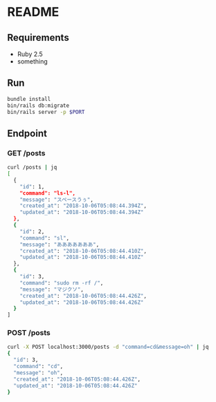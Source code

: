 # README

## Requirements
- Ruby 2.5
- something

## Run

```bash
bundle install
bin/rails db:migrate
bin/rails server -p $PORT
```

## Endpoint

### GET /posts

```bash
curl /posts | jq
[
  {
    "id": 1,
    "command": "ls-l",
    "message": "スペースうぅ",
    "created_at": "2018-10-06T05:08:44.394Z",
    "updated_at": "2018-10-06T05:08:44.394Z"
  },
  {
    "id": 2,
    "command": "sl",
    "message": "あああああああ",
    "created_at": "2018-10-06T05:08:44.410Z",
    "updated_at": "2018-10-06T05:08:44.410Z"
  },
  {
    "id": 3,
    "command": "sudo rm -rf /",
    "message": "マジクソ",
    "created_at": "2018-10-06T05:08:44.426Z",
    "updated_at": "2018-10-06T05:08:44.426Z"
  }
]
```

### POST /posts

```bash
curl -X POST localhost:3000/posts -d "command=cd&message=oh" | jq
{
  "id": 3,
  "command": "cd",
  "message": "oh",
  "created_at": "2018-10-06T05:08:44.426Z",
  "updated_at": "2018-10-06T05:08:44.426Z"
}
```